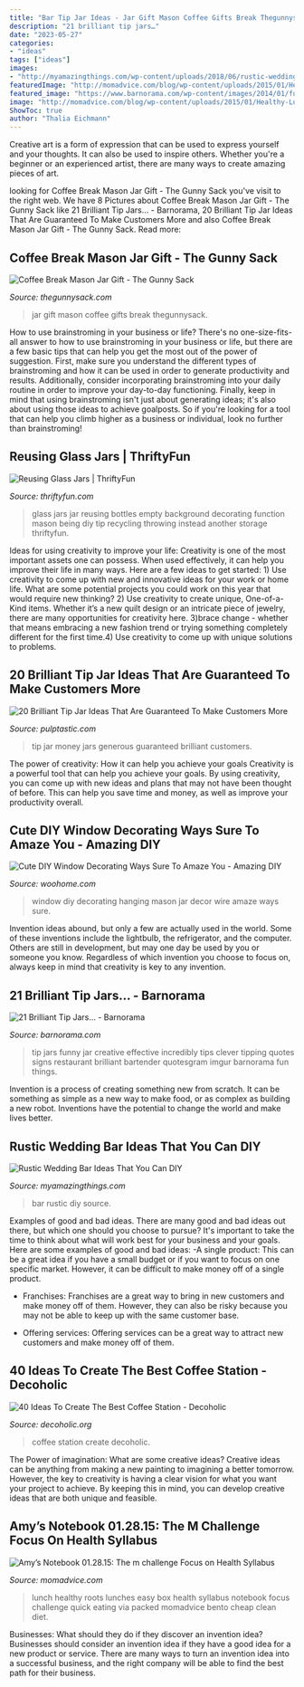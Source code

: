 ```yaml
---
title: "Bar Tip Jar Ideas - Jar Gift Mason Coffee Gifts Break Thegunnysack"
description: "21 brilliant tip jars…"
date: "2023-05-27"
categories:
- "ideas"
tags: ["ideas"]
images:
- "http://myamazingthings.com/wp-content/uploads/2018/06/rustic-wedding-bar-5.jpg"
featuredImage: "http://momadvice.com/blog/wp-content/uploads/2015/01/Healthy-Lunch-Ideas-via-Back-to-Her-Roots.jpg?preset=default"
featured_image: "https://www.barnorama.com/wp-content/images/2014/01/funny-tip-jars/07-funny-tip-jars.jpg"
image: "http://momadvice.com/blog/wp-content/uploads/2015/01/Healthy-Lunch-Ideas-via-Back-to-Her-Roots.jpg?preset=default"
ShowToc: true
author: "Thalia Eichmann"
---
```



Creative art is a form of expression that can be used to express yourself and your thoughts. It can also be used to inspire others. Whether you're a beginner or an experienced artist, there are many ways to create amazing pieces of art.

	

		
looking for Coffee Break Mason Jar Gift - The Gunny Sack you've visit to the right web. We have 8 Pictures about Coffee Break Mason Jar Gift - The Gunny Sack like 21 Brilliant Tip Jars… - Barnorama, 20 Brilliant Tip Jar Ideas That Are Guaranteed To Make Customers More and also Coffee Break Mason Jar Gift - The Gunny Sack. Read more:
		
    
## Coffee Break Mason Jar Gift - The Gunny Sack

<img loading=lazy src="http://www.thegunnysack.com/wp-content/uploads/2016/11/Coffee-Break-Mason-Jar-Gift.jpg" onerror="this.onerror=null;this.src='https://tse3.mm.bing.net/th?id=OIP.NOgXRNAbPXscgw8dpL6o4wHaLG&amp;pid=15.1';" alt="Coffee Break Mason Jar Gift - The Gunny Sack">

_Source: thegunnysack.com_

>jar gift mason coffee gifts break thegunnysack. 

	

How to use brainstroming in your business or life?
There's no one-size-fits-all answer to how to use brainstroming in your business or life, but there are a few basic tips that can help you get the most out of the power of suggestion. First, make sure you understand the different types of brainstroming and how it can be used in order to generate productivity and results. Additionally, consider incorporating brainstroming into your daily routine in order to improve your day-to-day functioning. Finally, keep in mind that using brainstroming isn't just about generating ideas; it's also about using those ideas to achieve goalposts. So if you're looking for a tool that can help you climb higher as a business or individual, look no further than brainstroming!

    
## Reusing Glass Jars | ThriftyFun

<img loading=lazy src="https://img.thrfun.com/img/009/922/reusing_glass_jars_l.jpg" onerror="this.onerror=null;this.src='https://tse1.mm.bing.net/th?id=OIP.5pJdn7tG8SrHEYQRSJW-pAHaLG&amp;pid=15.1';" alt="Reusing Glass Jars | ThriftyFun">

_Source: thriftyfun.com_

>glass jars jar reusing bottles empty background decorating function mason being diy tip recycling throwing instead another storage thriftyfun. 

	

Ideas for using creativity to improve your life:
Creativity is one of the most important assets one can possess. When used effectively, it can help you improve their life in many ways. Here are a few ideas to get started: 1) Use creativity to come up with new and innovative ideas for your work or home life. What are some potential projects you could work on this year that would require new thinking? 2) Use creativity to create unique, One-of-a-Kind items. Whether it’s a new quilt design or an intricate piece of jewelry, there are many opportunities for creativity here. 3)brace change - whether that means embracing a new fashion trend or trying something completely different for the first time.4) Use creativity to come up with unique solutions to problems.

    
## 20 Brilliant Tip Jar Ideas That Are Guaranteed To Make Customers More

<img loading=lazy src="https://i1.wp.com/pulptastic.com/wp-content/uploads/2014/07/these-tip-jars-will-definitely-get-money-10.jpg?resize=550%2C734" onerror="this.onerror=null;this.src='https://tse2.mm.bing.net/th?id=OIP.zNDwzk8sHlCQ-gRPUloXSAHaJ4&amp;pid=15.1';" alt="20 Brilliant Tip Jar Ideas That Are Guaranteed To Make Customers More">

_Source: pulptastic.com_

>tip jar money jars generous guaranteed brilliant customers. 

	

The power of creativity: How it can help you achieve your goals
Creativity is a powerful tool that can help you achieve your goals. By using creativity, you can come up with new ideas and plans that may not have been thought of before. This can help you save time and money, as well as improve your productivity overall.

    
## Cute DIY Window Decorating Ways Sure To Amaze You - Amazing DIY

<img loading=lazy src="http://www.woohome.com/wp-content/uploads/2018/01/diy-window-decor-ideas-15.jpg" onerror="this.onerror=null;this.src='https://tse2.mm.bing.net/th?id=OIP.XuRXsaNiZ4flwrxalwdnyQHaLH&amp;pid=15.1';" alt="Cute DIY Window Decorating Ways Sure To Amaze You - Amazing DIY">

_Source: woohome.com_

>window diy decorating hanging mason jar decor wire amaze ways sure. 

	

Invention ideas abound, but only a few are actually used in the world. Some of these inventions include the lightbulb, the refrigerator, and the computer. Others are still in development, but may one day be used by you or someone you know. Regardless of which invention you choose to focus on, always keep in mind that creativity is key to any invention.

    
## 21 Brilliant Tip Jars… - Barnorama

<img loading=lazy src="https://www.barnorama.com/wp-content/images/2014/01/funny-tip-jars/07-funny-tip-jars.jpg" onerror="this.onerror=null;this.src='https://tse1.mm.bing.net/th?id=OIP.QEeYGwv5Cb8FHL1hHaVYTgHaNI&amp;pid=15.1';" alt="21 Brilliant Tip Jars… - Barnorama">

_Source: barnorama.com_

>tip jars funny jar creative effective incredibly tips clever tipping quotes signs restaurant brilliant bartender quotesgram imgur barnorama fun things. 

	

Invention is a process of creating something new from scratch. It can be something as simple as a new way to make food, or as complex as building a new robot. Inventions have the potential to change the world and make lives better.

    
## Rustic Wedding Bar Ideas That You Can DIY

<img loading=lazy src="http://myamazingthings.com/wp-content/uploads/2018/06/rustic-wedding-bar-5.jpg" onerror="this.onerror=null;this.src='https://tse2.mm.bing.net/th?id=OIP.BLfjdO5uSb67oCqjQsTAugHaLH&amp;pid=15.1';" alt="Rustic Wedding Bar Ideas That You Can DIY">

_Source: myamazingthings.com_

>bar rustic diy source. 

	

Examples of good and bad ideas.
There are many good and bad ideas out there, but which one should you choose to pursue? It's important to take the time to think about what will work best for your business and your goals. Here are some examples of good and bad ideas: 
-A single product: This can be a great idea if you have a small budget or if you want to focus on one specific market. However, it can be difficult to make money off of a single product.

- Franchises: Franchises are a great way to bring in new customers and make money off of them. However, they can also be risky because you may not be able to keep up with the same customer base.

- Offering services: Offering services can be a great way to attract new customers and make money off of them.

    
## 40 Ideas To Create The Best Coffee Station - Decoholic

<img loading=lazy src="http://decoholic.org/wp-content/uploads/2014/11/home-coffee-station-7.jpg" onerror="this.onerror=null;this.src='https://tse1.mm.bing.net/th?id=OIP.nqe9i8P4xce9r1ZWMFhgugHaJ3&amp;pid=15.1';" alt="40 Ideas To Create The Best Coffee Station - Decoholic">

_Source: decoholic.org_

>coffee station create decoholic. 

	

The Power of imagination: What are some creative ideas?
Creative ideas can be anything from making a new painting to imagining a better tomorrow. However, the key to creativity is having a clear vision for what you want your project to achieve. By keeping this in mind, you can develop creative ideas that are both unique and feasible.

    
## Amy’s Notebook 01.28.15: The M Challenge Focus On Health Syllabus

<img loading=lazy src="http://momadvice.com/blog/wp-content/uploads/2015/01/Healthy-Lunch-Ideas-via-Back-to-Her-Roots.jpg?preset=default" onerror="this.onerror=null;this.src='https://tse3.mm.bing.net/th?id=OIP.PSKIDqR4-0WEP1fgUfPhwAHaN4&amp;pid=15.1';" alt="Amy’s Notebook 01.28.15: The m challenge Focus on Health Syllabus">

_Source: momadvice.com_

>lunch healthy roots lunches easy box health syllabus notebook focus challenge quick eating via packed momadvice bento cheap clean diet. 

	

Businesses: What should they do if they discover an invention idea?
Businesses should consider an invention idea if they have a good idea for a new product or service. There are many ways to turn an invention idea into a successful business, and the right company will be able to find the best path for their business.

